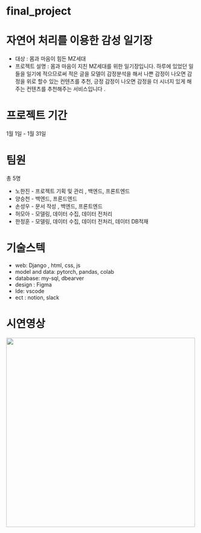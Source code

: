 # final_project

# 자연어 처리를 이용한 감성 일기장 

- 대상 : 몸과 마음이 힘든 MZ세대 
- 프로젝트 설명 : 몸과 마음이 지친 MZ세대를 위한 일기장입니다. 하루에 있었던 일들을 일기에 적으므로써 적은 글을 모델이 감정분석을 해서
                  나쁜 감정이 나오면 감정을 위로 할수 있는 컨텐츠를 추천, 긍정 감정이 나오면 감정을 더 시너지 있게 해주는 컨텐츠를 추천해주는 서비스입니다 .


# 프로젝트 기간 
1월 1일 - 1월 31일 

# 팀원
총 5명 
- 노한진 - 프로젝트 기획 및 관리 , 백엔드, 프론트엔드
- 양승천 - 백엔드, 프론드엔드
- 손성우 - 문서 작성 , 백엔드, 프론트엔드
- 허모아 - 모델링, 데이터 수집, 데이터 전처리
- 한정훈 - 모델링, 데이터 수집, 데이터 전처리, 데이터 DB적재

# 기술스텍
- web: Django , html, css, js
- model and data: pytorch, pandas, colab
- database: my-sql, dbearver
- design : Figma
- Ide: vscode
- ect : notion, slack

# 시연영상
<img width="500" src="https://user-images.githubusercontent.com/111493543/218662297-59698ee6-0863-42aa-bf3c-7ae225e83061.mp4"/>
